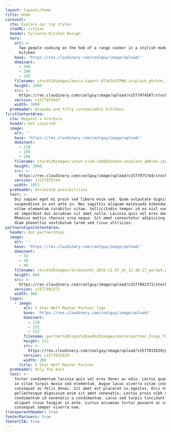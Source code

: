 ```yaml
---
layout: layouts/home
title: Home
carousel:
  cta: Explore our top styles
  ctaURL: /styles
  header: Sylvarna Kitchen Design
  hero:
    alt: >-
      Two people cooking on the hob of a range cooker in a stylish modern
      kitchen
    base: 'https://res.cloudinary.com/coolguy/image/upload/'
    dominant:
      - 206
      - 200
      - 195
    filename: stock%20images/becca-tapert-O7sK3d3TPWQ-unsplash_p6rbxm.jpg
    height: 2000
    src: >-
      https://res.cloudinary.com/coolguy/image/upload/v1577974587/stock%20images/becca-tapert-O7sK3d3TPWQ-unsplash_p6rbxm.jpg
    version: v1577974587
    width: 3000
  preHeader: Bespoke and fully customisable kitchens
firstContentArea:
  cta: Request a brochure
  header: Get inspired
  image:
    alt: ''
    base: 'https://res.cloudinary.com/coolguy/image/upload/'
    dominant:
      - 210
      - 209
      - 209
    filename: stock%20images/ionut-vlad-idXQEOxhmvU-unsplash_a88idn.jpg
    height: 3000
    src: >-
      https://res.cloudinary.com/coolguy/image/upload/v1577975744/stock%20images/ionut-vlad-idXQEOxhmvU-unsplash_a88idn.jpg
    version: v1577975744
    width: 1853
  preHeader: Unlimited possibilities
  text: >-
    Dui sapien eget mi proin sed libero enim sed. Quam vulputate dignissim
    suspendisse in est ante in. Nec sagittis aliquam malesuada bibendum arcu
    vitae elementum curabitur vitae. Sollicitudin tempor id eu nisl nunc. Elit
    at imperdiet dui accumsan sit amet nulla. Lacinia quis vel eros donec.
    Rhoncus mattis rhoncus urna neque. Sit amet consectetur adipiscing elit. Non
    diam phasellus vestibulum lorem sed risus ultricies.
partnershipsContentArea:
  header: Our partnerships
  image:
    alt: ''
    base: 'https://res.cloudinary.com/coolguy/image/upload/'
    dominant:
      - 58
      - 49
      - 48
    filename: stock%20images/Screenshot_2019-11-07_at_12.38.17_porup4.png
    height: 804
    src: >-
      https://res.cloudinary.com/coolguy/image/upload/v1577892372/stock%20images/Screenshot_2019-11-07_at_12.38.17_porup4.png
    version: v1577892372
    width: 964
  logos:
    - image:
        alt: 5 Star Neff Master Partner logo
        base: 'https://res.cloudinary.com/coolguy/image/upload/'
        dominant:
          - 218
          - 221
          - 222
        filename: partner%20logos%20and%20images/masterpartner_5logo_fbmkwe.png
        height: 111
        src: >-
          https://res.cloudinary.com/coolguy/image/upload/v1577815629/partner%20logos%20and%20images/masterpartner_5logo_fbmkwe.png
        version: v1577815629
        width: 200
      title: 5 Star Neff Master Partner
  preHeader: Only the best
  text: >-
    Tortor condimentum lacinia quis vel eros donec ac odio. Lectus quam id leo
    in vitae turpis massa sed elementum. Augue lacus viverra vitae congue eu
    consequat ac felis donec. Sit amet est placerat in egestas. Orci nulla
    pellentesque dignissim enim sit amet venenatis. Lectus proin nibh nisl
    condimentum id venenatis a condimentum. Lacus sed turpis tincidunt id
    aliquet risus feugiat in ante. Luctus accumsan tortor posuere ac ut
    consequat semper viverra nam.
transparentHeader: true
footerPartners: true
footerCTA: true
---
```


